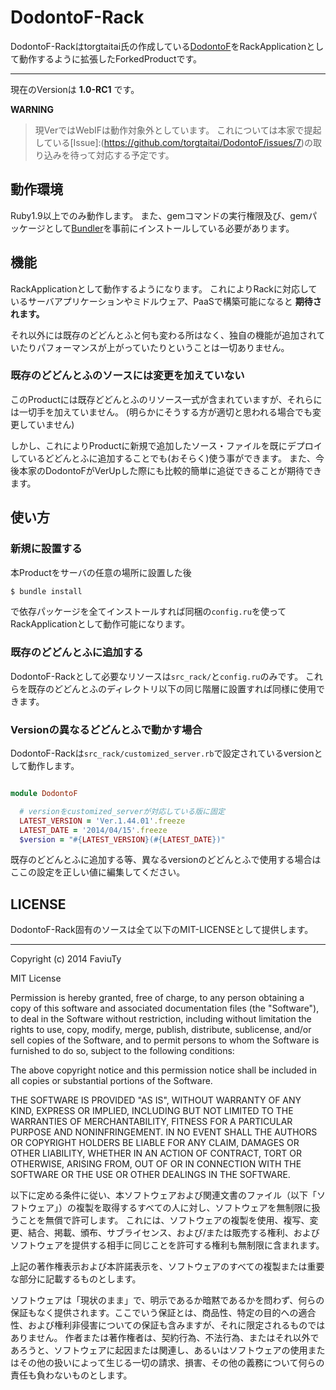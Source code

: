 # DodontoF-Rack

DodontoF-Rackはtorgtaitai氏の作成している[DodontoF](https://github.com/torgtaitai/DodontoF)をRackApplicationとして動作するように拡張したForkedProductです。

---

現在のVersionは **1.0-RC1** です。

**WARNING**
>現VerではWebIFは動作対象外としています。
>これについては本家で提起している[Issue]:(https://github.com/torgtaitai/DodontoF/issues/7)の取り込みを待って対応する予定です。

## 動作環境

Ruby1.9以上でのみ動作します。
また、gemコマンドの実行権限及び、gemパッケージとして[Bundler](http://bundler.io/)を事前にインストールしている必要があります。

## 機能

RackApplicationとして動作するようになります。
これによりRackに対応しているサーバアプリケーションやミドルウェア、PaaSで構築可能になると **期待されます。**

それ以外には既存のどどんとふと何も変わる所はなく、独自の機能が追加されていたりパフォーマンスが上がっていたりということは一切ありません。

### 既存のどどんとふのソースには変更を加えていない

このProductには既存どどんとふのリソース一式が含まれていますが、それらには一切手を加えていません。
(明らかにそうする方が適切と思われる場合でも変更していません)

しかし、これによりProductに新規で追加したソース・ファイルを既にデプロイしているどどんとふに追加することでも(おそらく)使う事ができます。
また、今後本家のDodontoFがVerUpした際にも比較的簡単に追従できることが期待できます。

## 使い方

### 新規に設置する

本Productをサーバの任意の場所に設置した後

```bash
$ bundle install
```

で依存パッケージを全てインストールすれば同梱の`config.ru`を使ってRackApplicationとして動作可能になります。

### 既存のどどんとふに追加する

DodontoF-Rackとして必要なリソースは`src_rack/`と`config.ru`のみです。
これらを既存のどどんとふのディレクトリ以下の同じ階層に設置すれば同様に使用できます。

### Versionの異なるどどんとふで動かす場合

DodontoF-Rackは`src_rack/customized_server.rb`で設定されているversionとして動作します。

```ruby:customized_server.rb

module DodontoF

  # versionをcustomized_serverが対応している版に固定
  LATEST_VERSION = 'Ver.1.44.01'.freeze
  LATEST_DATE = '2014/04/15'.freeze
  $version = "#{LATEST_VERSION}(#{LATEST_DATE})"
```

既存のどどんとふに追加する等、異なるversionのどどんとふで使用する場合はここの設定を正しい値に編集してください。

## LICENSE

DodontoF-Rack固有のソースは全て以下のMIT-LICENSEとして提供します。

---

Copyright (c) 2014 FaviuTy

MIT License

Permission is hereby granted, free of charge, to any person obtaining
a copy of this software and associated documentation files (the
"Software"), to deal in the Software without restriction, including
without limitation the rights to use, copy, modify, merge, publish,
distribute, sublicense, and/or sell copies of the Software, and to
permit persons to whom the Software is furnished to do so, subject to
the following conditions:

The above copyright notice and this permission notice shall be
included in all copies or substantial portions of the Software.

THE SOFTWARE IS PROVIDED "AS IS", WITHOUT WARRANTY OF ANY KIND,
EXPRESS OR IMPLIED, INCLUDING BUT NOT LIMITED TO THE WARRANTIES OF
MERCHANTABILITY, FITNESS FOR A PARTICULAR PURPOSE AND
NONINFRINGEMENT. IN NO EVENT SHALL THE AUTHORS OR COPYRIGHT HOLDERS BE
LIABLE FOR ANY CLAIM, DAMAGES OR OTHER LIABILITY, WHETHER IN AN ACTION
OF CONTRACT, TORT OR OTHERWISE, ARISING FROM, OUT OF OR IN CONNECTION
WITH THE SOFTWARE OR THE USE OR OTHER DEALINGS IN THE SOFTWARE.

以下に定める条件に従い、本ソフトウェアおよび関連文書のファイル（以下「ソフトウェア」）の複製を取得するすべての人に対し、ソフトウェアを無制限に扱うことを無償で許可します。
これには、ソフトウェアの複製を使用、複写、変更、結合、掲載、頒布、サブライセンス、および/または販売する権利、およびソフトウェアを提供する相手に同じことを許可する権利も無制限に含まれます。

上記の著作権表示および本許諾表示を、ソフトウェアのすべての複製または重要な部分に記載するものとします。

ソフトウェアは「現状のまま」で、明示であるか暗黙であるかを問わず、何らの保証もなく提供されます。ここでいう保証とは、商品性、特定の目的への適合性、および権利非侵害についての保証も含みますが、それに限定されるものではありません。 作者または著作権者は、契約行為、不法行為、またはそれ以外であろうと、ソフトウェアに起因または関連し、あるいはソフトウェアの使用またはその他の扱いによって生じる一切の請求、損害、その他の義務について何らの責任も負わないものとします。

